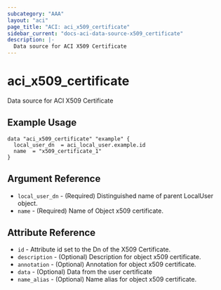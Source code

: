 ```yaml
---
subcategory: "AAA"
layout: "aci"
page_title: "ACI: aci_x509_certificate"
sidebar_current: "docs-aci-data-source-x509_certificate"
description: |-
  Data source for ACI X509 Certificate
---
```


# aci_x509_certificate

Data source for ACI X509 Certificate

## Example Usage

```hcl
data "aci_x509_certificate" "example" {
  local_user_dn  = aci_local_user.example.id
  name  = "x509_certificate_1"
}
```

## Argument Reference

- `local_user_dn` - (Required) Distinguished name of parent LocalUser object.
- `name` - (Required) Name of Object x509 certificate.

## Attribute Reference

- `id` - Attribute id set to the Dn of the X509 Certificate.
- `description` - (Optional) Description for object x509 certificate.
- `annotation` - (Optional) Annotation for object x509 certificate.
- `data` - (Optional) Data from the user certificate
- `name_alias` - (Optional) Name alias for object x509 certificate.

